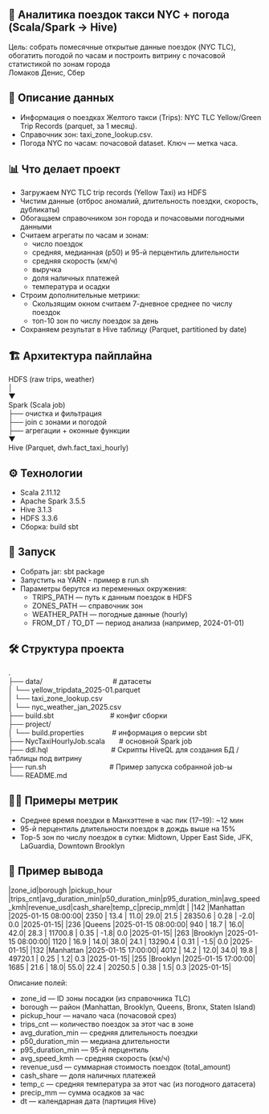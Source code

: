 ## 🚕 Аналитика поездок такси NYC + погода (Scala/Spark → Hive)
Цель: собрать помесячные открытые данные поездок (NYC TLC), обогатить погодой по часам и построить витрину с почасовой статистикой по зонам города\
Ломаков Денис, Сбер
## 📘 Описание данных
  * Информация о поездках Желтого такси (Trips): NYC TLC Yellow/Green Trip Records (parquet, за 1 месяц).
  * Справочник зон: taxi_zone_lookup.csv.
  * Погода NYC по часам: почасовой dataset. Ключ — метка часа.
## 📊 Что делает проект
  * Загружаем NYC TLC trip records (Yellow Taxi) из HDFS
  * Чистим данные (отброс аномалий, длительность поездки, скорость, дубликаты)
  * Обогащаем справочником зон города и почасовыми погодными данными
  * Считаем агрегаты по часам и зонам:
    * число поездок
    * средняя, медианная (p50) и 95-й перцентиль длительности
    * средняя скорость (км/ч)
    * выручка
    * доля наличных платежей
    * температура и осадки
  * Строим дополнительные метрики:
    * Скользящим окном считаем 7-дневное среднее по числу поездок
    * топ-10 зон по числу поездок за день
  * Сохраняем результат в Hive таблицу (Parquet, partitioned by date)
## 🏗 Архитектура пайплайна
HDFS (raw trips, weather)\
 │\
 ▼\
Spark (Scala job)\
  ├── очистка и фильтрация\
  ├── join с зонами и погодой\
  ├── агрегации + оконные функции\
  ▼\
Hive (Parquet, dwh.fact_taxi_hourly)
## ⚙️ Технологии
  * Scala 2.11.12
  * Apache Spark 3.5.5
  * Hive 3.1.3
  * HDFS 3.3.6
  * Сборка: build sbt
## 🚀 Запуск
  * Собрать jar: sbt package
  * Запустить на YARN - пример в run.sh
  * Параметры берутся из переменных окружения:
    * TRIPS_PATH — путь к данным поездок в HDFS
    * ZONES_PATH — справочник зон
    * WEATHER_PATH — погодные данные (hourly)
    * FROM_DT / TO_DT — период анализа (например, 2024-01-01)
## 🛠️ Структура проекта
.\
├── data/&emsp;&emsp;&emsp;&emsp;&emsp;&emsp;&emsp;&emsp;&emsp;&emsp;# датасеты\
│   └── yellow_tripdata_2025-01.parquet\
│   └── taxi_zone_lookup.csv\
│   └── nyc_weather_jan_2025.csv\
├── build.sbt&emsp;&emsp;&emsp;&emsp;&emsp;&emsp;&emsp;&emsp;# конфиг сборки\
├── project/\
│   └── build.properties&emsp;&emsp;&emsp;&emsp;# информация о версии sbt\
├── NycTaxiHourlyJob.scala&emsp;&emsp;# основной Spark job\
├── ddl.hql&emsp;&emsp;&emsp;&emsp;&emsp;&emsp;&emsp;&emsp;&emsp;# Скрипты HiveQL для создания БД / таблицы под витрину\
├── run.sh&emsp;&emsp;&emsp;&emsp;&emsp;&emsp;&emsp;&emsp;&emsp;# Пример запуска собранной job-ы\
└── README.md
## 👨‍🏫 Примеры метрик
  * Среднее время поездки в Манхэттене в час пик (17–19): ~12 мин
  * 95-й перцентиль длительности поездок в дождь выше на 15%
  * Top-5 зон по числу поездок в сутки: Midtown, Upper East Side, JFK, LaGuardia, Downtown Brooklyn
## 🔄 Пример вывода
|zone_id|borough    |pickup_hour        |trips_cnt|avg_duration_min|p50_duration_min|p95_duration_min|avg_speed_kmh|revenue_usd|cash_share|temp_c|precip_mm|dt        |
|142    |Manhattan  |2025-01-15 08:00:00|    2350 |           13.4 |            11.0|            29.0|         21.5 |    28350.6 |     0.28 |  -2.0|     0.0 |2025-01-15|
|236    |Queens     |2025-01-15 08:00:00|     940 |           18.7 |            16.0|            42.0|         28.3 |    11700.8 |     0.35 |  -1.8|     0.0 |2025-01-15|
|263    |Brooklyn   |2025-01-15 08:00:00|    1120 |           16.9 |            14.0|            38.0|         24.1 |    13290.4 |     0.31 |  -1.5|     0.0 |2025-01-15|
|132    |Manhattan  |2025-01-15 17:00:00|    4012 |           14.2 |            12.0|            34.0|         19.8 |    49720.1 |     0.25 |   1.2|     0.3 |2025-01-15|
|255    |Brooklyn   |2025-01-15 17:00:00|    1685 |           21.6 |            18.0|            55.0|         22.4 |    20250.5 |     0.38 |   1.5|     0.3 |2025-01-15|

Описание полей:
  * zone_id — ID зоны посадки (из справочника TLC)
  * borough — район (Manhattan, Brooklyn, Queens, Bronx, Staten Island)
  * pickup_hour — начало часа (почасовой срез)
  * trips_cnt — количество поездок за этот час в зоне
  * avg_duration_min — средняя длительность поездки
  * p50_duration_min — медиана длительности
  * p95_duration_min — 95-й перцентиль
  * avg_speed_kmh — средняя скорость (км/ч)
  * revenue_usd — суммарная стоимость поездок (total_amount)
  * cash_share — доля наличных платежей
  * temp_c — средняя температура за этот час (из погодного датасета)
  * precip_mm — сумма осадков за час
  * dt — календарная дата (партиция Hive)
